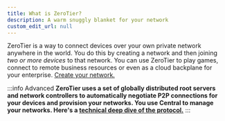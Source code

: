 ```yaml
---
title: What is ZeroTier?
description: A warm snuggly blanket for your network
custom_edit_url: null
---
```


ZeroTier is a way to connect devices over your own private network anywhere in the world. You do this by creating a network and then joining *two or more devices* to that network. You can use ZeroTier to play games, connect to remote business resources or even as a cloud backplane for your enterprise. [Create your network.](/start)

:::info Advanced
**ZeroTier uses a set of globally distributed root servers and network controllers to automatically negotiate P2P connections for your devices and provision your networks. You use Central to manage your networks. Here's a [technical deep dive of the protocol.](protocol)**
:::
